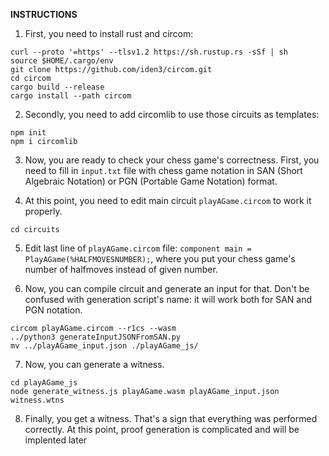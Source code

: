 **INSTRUCTIONS**

1. First, you need to install rust and circom:

```
curl --proto '=https' --tlsv1.2 https://sh.rustup.rs -sSf | sh
source $HOME/.cargo/env
git clone https://github.com/iden3/circom.git
cd circom
cargo build --release
cargo install --path circom
```

2. Secondly, you need to add circomlib to use those circuits as templates:

```
npm init
npm i circomlib
```

3. Now, you are ready to check your chess game's correctness. First, you need to fill in `input.txt` file with chess game notation in SAN (Short Algebraic Notation) or PGN (Portable Game Notation) format.

4. At this point, you need to edit main circuit `playAGame.circom` to work it properly.

```
cd circuits
```

5. Edit last line of `playAGame.circom` file: `component main = PlayAGame(%HALFMOVESNUMBER);`, where you put your chess game's number of halfmoves instead of given number.

6. Now, you can compile circuit and generate an input for that. Don't be confused with generation script's name: it will work both for SAN and PGN notation.

```
circom playAGame.circom --r1cs --wasm
../python3 generateInputJSONFromSAN.py
mv ../playAGame_input.json ./playAGame_js/
```

7. Now, you can generate a witness.

```
cd playAGame_js
node generate_witness.js playAGame.wasm playAGame_input.json witness.wtns
```

8. Finally, you get a witness. That's a sign that everything was performed correctly. At this point, proof generation is complicated and will be implented later
